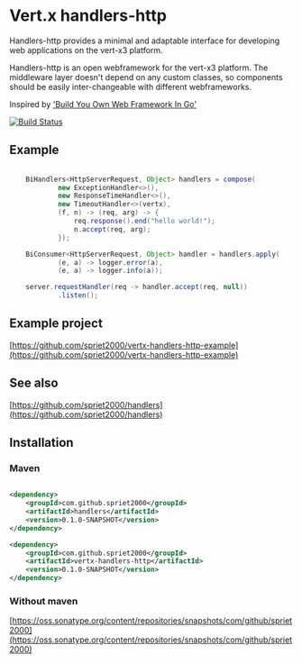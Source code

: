 # Vert.x handlers-http

Handlers-http provides a minimal and adaptable interface for developing web applications on the vert-x3 platform.

Handlers-http is an open webframework for the vert-x3 platform. The middleware layer doesn't depend on any custom classes, so components should be easily inter-changeable with different webframeworks.

Inspired by ['Build You Own Web Framework In Go'](https://www.nicolasmerouze.com/build-web-framework-golang)

[![Build Status](https://travis-ci.org/spriet2000/vertx-handlers-http.svg?branch=master)](https://travis-ci.org/spriet2000/vertx-handlers-http)

## Example

```java 
    
    BiHandlers<HttpServerRequest, Object> handlers = compose(
            new ExceptionHandler<>(),
            new ResponseTimeHandler<>(),
            new TimeoutHandler<>(vertx),
            (f, n) -> (req, arg) -> {
                req.response().end("hello world!");
                n.accept(req, arg);
            });

    BiConsumer<HttpServerRequest, Object> handler = handlers.apply(
            (e, a) -> logger.error(a),
            (e, a) -> logger.info(a));

    server.requestHandler(req -> handler.accept(req, null))
            .listen();

```


## Example project

[https://github.com/spriet2000/vertx-handlers-http-example](https://github.com/spriet2000/vertx-handlers-http-example)

## See also
[https://github.com/spriet2000/handlers](https://github.com/spriet2000/handlers)

## Installation

### Maven

```xml

<dependency>
    <groupId>com.github.spriet2000</groupId>
    <artifactId>handlers</artifactId>
    <version>0.1.0-SNAPSHOT</version>
</dependency>

<dependency>
    <groupId>com.github.spriet2000</groupId>
    <artifactId>vertx-handlers-http</artifactId>
    <version>0.1.0-SNAPSHOT</version>
</dependency>

```

### Without maven

[https://oss.sonatype.org/content/repositories/snapshots/com/github/spriet2000](https://oss.sonatype.org/content/repositories/snapshots/com/github/spriet2000)
